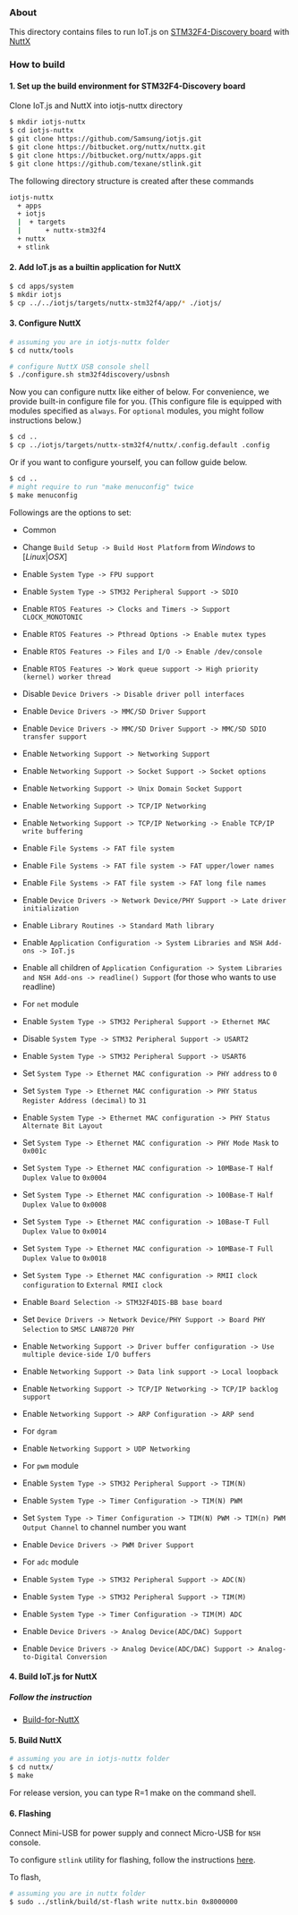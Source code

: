 ### About

This directory contains files to run IoT.js on
[STM32F4-Discovery board](http://www.st.com/content/st_com/en/products/evaluation-tools/product-evaluation-tools/mcu-eval-tools/stm32-mcu-eval-tools/stm32-mcu-discovery-kits/stm32f4discovery.html) with [NuttX](http://nuttx.org/)

### How to build

#### 1. Set up the build environment for STM32F4-Discovery board

Clone IoT.js and NuttX into iotjs-nuttx directory

```bash
$ mkdir iotjs-nuttx
$ cd iotjs-nuttx
$ git clone https://github.com/Samsung/iotjs.git
$ git clone https://bitbucket.org/nuttx/nuttx.git
$ git clone https://bitbucket.org/nuttx/apps.git
$ git clone https://github.com/texane/stlink.git
```

The following directory structure is created after these commands

```bash
iotjs-nuttx
  + apps
  + iotjs
  |  + targets
  |      + nuttx-stm32f4
  + nuttx
  + stlink
```

#### 2. Add IoT.js as a builtin application for NuttX

```bash
$ cd apps/system
$ mkdir iotjs
$ cp ../../iotjs/targets/nuttx-stm32f4/app/* ./iotjs/
```

#### 3. Configure NuttX

```bash
# assuming you are in iotjs-nuttx folder
$ cd nuttx/tools

# configure NuttX USB console shell
$ ./configure.sh stm32f4discovery/usbnsh
```

Now you can configure nuttx like either of below. For convenience, we provide built-in configure file for you. (This configure file is equipped with modules specified as `always`. For `optional` modules, you might follow instructions below.)
```bash
$ cd ..
$ cp ../iotjs/targets/nuttx-stm32f4/nuttx/.config.default .config
```

Or if you want to configure yourself, you can follow guide below.
```bash
$ cd ..
# might require to run "make menuconfig" twice
$ make menuconfig
```

Followings are the options to set:

* Common
 * Change `Build Setup -> Build Host Platform` from _Windows_ to [_Linux_|_OSX_]
 * Enable `System Type -> FPU support`
 * Enable `System Type -> STM32 Peripheral Support -> SDIO`
 * Enable `RTOS Features -> Clocks and Timers -> Support CLOCK_MONOTONIC`
 * Enable `RTOS Features -> Pthread Options -> Enable mutex types`
 * Enable `RTOS Features -> Files and I/O -> Enable /dev/console`
 * Enable `RTOS Features -> Work queue support -> High priority (kernel) worker thread`
 * Disable `Device Drivers -> Disable driver poll interfaces`
 * Enable `Device Drivers -> MMC/SD Driver Support`
 * Enable `Device Drivers -> MMC/SD Driver Support -> MMC/SD SDIO transfer support`
 * Enable `Networking Support -> Networking Support`
 * Enable `Networking Support -> Socket Support -> Socket options`
 * Enable `Networking Support -> Unix Domain Socket Support`
 * Enable `Networking Support -> TCP/IP Networking`
 * Enable `Networking Support -> TCP/IP Networking -> Enable TCP/IP write buffering`
 * Enable `File Systems -> FAT file system`
 * Enable `File Systems -> FAT file system -> FAT upper/lower names`
 * Enable `File Systems -> FAT file system -> FAT long file names`
 * Enable `Device Drivers -> Network Device/PHY Support -> Late driver initialization`
 * Enable `Library Routines -> Standard Math library`
 * Enable `Application Configuration -> System Libraries and NSH Add-ons -> IoT.js`
 * Enable all children of `Application Configuration -> System Libraries and NSH Add-ons -> readline() Support` (for those who wants to use readline)

* For `net` module
 * Enable `System Type -> STM32 Peripheral Support -> Ethernet MAC`
 * Disable `System Type -> STM32 Peripheral Support -> USART2`
 * Enable `System Type -> STM32 Peripheral Support -> USART6`
 * Set `System Type -> Ethernet MAC configuration -> PHY address` to `0`
 * Set `System Type -> Ethernet MAC configuration -> PHY Status Register Address (decimal)` to `31`
 * Enable `System Type -> Ethernet MAC configuration -> PHY Status Alternate Bit Layout`
 * Set `System Type -> Ethernet MAC configuration -> PHY Mode Mask` to `0x001c`
 * Set `System Type -> Ethernet MAC configuration -> 10MBase-T Half Duplex Value` to `0x0004`
 * Set `System Type -> Ethernet MAC configuration -> 100Base-T Half Duplex Value` to `0x0008`
 * Set `System Type -> Ethernet MAC configuration -> 10Base-T Full Duplex Value` to `0x0014`
 * Set `System Type -> Ethernet MAC configuration -> 10MBase-T Full Duplex Value` to `0x0018`
 * Set `System Type -> Ethernet MAC configuration -> RMII clock configuration` to `External RMII clock`
 * Enable `Board Selection -> STM32F4DIS-BB base board`
 * Set `Device Drivers -> Network Device/PHY Support -> Board PHY Selection` to `SMSC LAN8720 PHY`
 * Enable `Networking Support -> Driver buffer configuration -> Use multiple device-side I/O buffers`
 * Enable `Networking Support -> Data link support -> Local loopback`
 * Enable `Networking Support -> TCP/IP Networking -> TCP/IP backlog support`
 * Enable `Networking Support -> ARP Configuration -> ARP send`

* For `dgram`
 * Enable `Networking Support > UDP Networking`

* For `pwm` module
 * Enable `System Type -> STM32 Peripheral Support -> TIM(N)`
 * Enable `System Type -> Timer Configuration -> TIM(N) PWM`
 * Set `System Type -> Timer Configuration -> TIM(N) PWM -> TIM(n) PWM Output Channel` to channel number you want
 * Enable `Device Drivers -> PWM Driver Support`

* For `adc` module
 * Enable `System Type -> STM32 Peripheral Support -> ADC(N)`
 * Enable `System Type -> STM32 Peripheral Support -> TIM(M)`
 * Enable `System Type -> Timer Configuration -> TIM(M) ADC`
 * Enable `Device Drivers -> Analog Device(ADC/DAC) Support`
 * Enable `Device Drivers -> Analog Device(ADC/DAC) Support -> Analog-to-Digital Conversion`

#### 4. Build IoT.js for NuttX

##### Follow the instruction
* [Build-for-NuttX](../../docs/Build-for-NuttX.md)

#### 5. Build NuttX

```bash
# assuming you are in iotjs-nuttx folder
$ cd nuttx/
$ make
```
For release version, you can type R=1 make on the command shell.

#### 6. Flashing

Connect Mini-USB for power supply and connect Micro-USB for `NSH` console.

To configure `stlink` utility for flashing, follow the instructions [here](https://github.com/texane/stlink#build-from-sources).

To flash,
```bash
# assuming you are in nuttx folder
$ sudo ../stlink/build/st-flash write nuttx.bin 0x8000000
```
